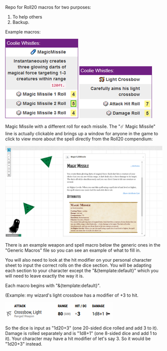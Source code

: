 Repo for Roll20 macros for two purposes:
1. To help others
2. Backup.

Example macros:

![Magic Missile with 3 different rolls for each missile.](images/macro-example0.jpg)
![Light Crossbow attack macro with Hit and Damage built in](images/macro-example1.jpg)

Magic Missile with a different roll for each missile. The "☄️ Magic Missile" line is actually clickable and brings up a window
for anyone in the game to click to view more about the spell directly from the Roll20 compendium:

![magicmissilecompendium](images/magicmisslelink.jpg)

There is an example weapon and spell macro below the generic ones in the "Generic Macros" file so you can see an example of 
what to fill in. 

You will also need to look at the hit modifier on your personal character sheet to input the correct rolls on the dice section. 
You will be adapting each section to your character except the "&{template:default}" which you will need to leave exactly 
the way it is.

Each macro begins with "&{template:default}".

(Example: my wizard's light crossbow has a modifier of +3 to hit. 

![lightcrossbowsheet](images/lightcrossbow.jpg)

So the dice is input as "1d20+3" (one 20-sided dice rolled and add 3 to it). Damage is rolled separately and is 
"1d8+1" (one 8-sided dice and add 1 to it). Your character may have a hit modifier of let's say 3. So it would be
"1d20+3" instead.
